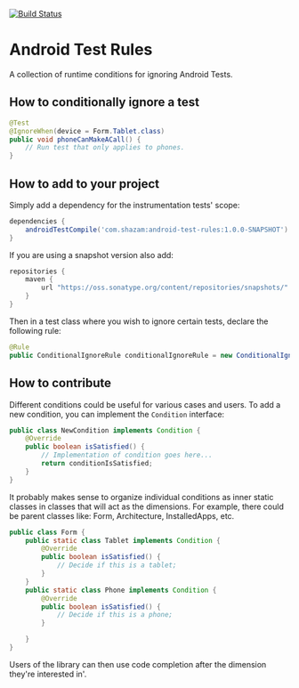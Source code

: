 [![Build Status](https://travis-ci.org/shazam/androidTestRules.svg?branch=master)](https://travis-ci.org/shazam/androidTestRules)

Android Test Rules
===============
A collection of runtime conditions for ignoring Android Tests.

## How to conditionally ignore a test

```java
@Test
@IgnoreWhen(device = Form.Tablet.class)
public void phoneCanMakeACall() {
    // Run test that only applies to phones.
}
```

## How to add to your project
Simply add a dependency for the instrumentation tests' scope:
```groovy
dependencies {
    androidTestCompile('com.shazam:android-test-rules:1.0.0-SNAPSHOT')
}
```

If you are using a snapshot version also add:
```groovy
repositories {
    maven {
        url "https://oss.sonatype.org/content/repositories/snapshots/"
    }
}
```

Then in a test class where you wish to ignore certain tests, declare the following rule:
```java
@Rule
public ConditionalIgnoreRule conditionalIgnoreRule = new ConditionalIgnoreRule();
```

## How to contribute

Different conditions could be useful for various cases and users. To add a new condition, you can implement the `Condition` interface:
```java
public class NewCondition implements Condition {
    @Override
    public boolean isSatisfied() {
        // Implementation of condition goes here...
        return conditionIsSatisfied;
    }
}
```
It probably makes sense to organize individual conditions as inner static classes in classes that will act as the dimensions. For example, there could be parent classes like: Form, Architecture, InstalledApps, etc.
```java
public class Form {
    public static class Tablet implements Condition {
        @Override
        public boolean isSatisfied() {
            // Decide if this is a tablet;
        }
    }
    public static class Phone implements Condition {
        @Override
        public boolean isSatisfied() {
            // Decide if this is a phone;
        }

    }
}
```
Users of the library can then use code completion after the dimension they're interested in'.
